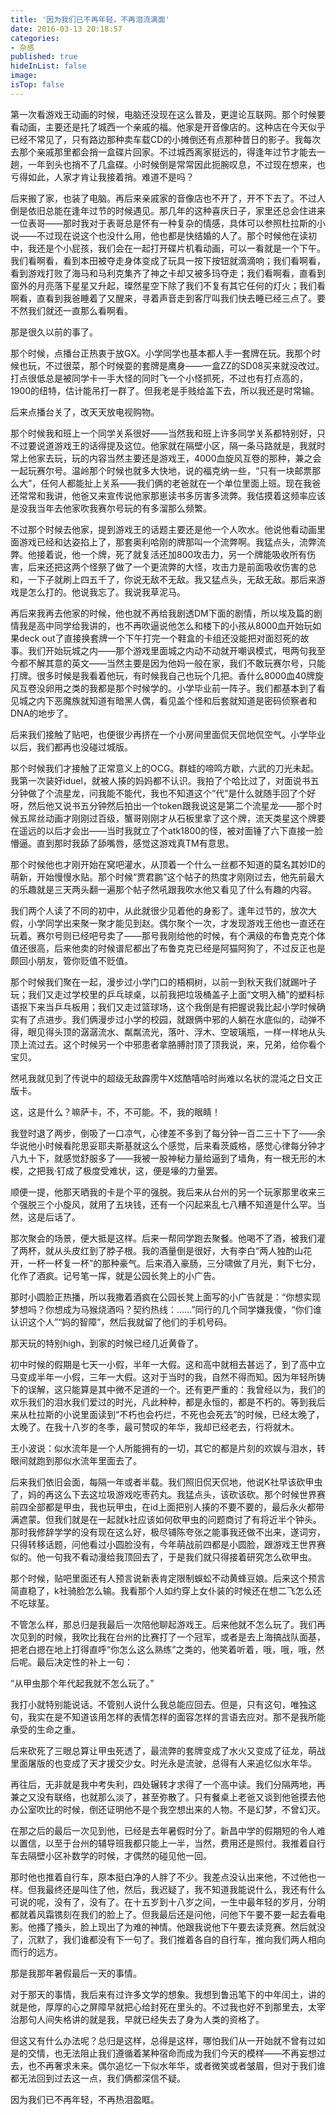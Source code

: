 ```yaml
---
title: '因为我们已不再年轻，不再泪流满面'
date: 2016-03-13 20:18:57
categories:
- 杂感
published: true
hideInList: false
image: 
isTop: false
---
```

第一次看游戏王动画的时候，电脑还没现在这么普及，更遑论互联网。那个时候要看动画，主要还是托了城西一个亲戚的福。他家是开音像店的。这种店在今天似乎已经不常见了，只有路边那种卖车载CD的小摊倒还有点那种昔日的影子。我每次去那个亲戚那里都会捎一盒碟片回家。不过城西离家挺远的，得逢年过节才能去一趟，一年到头也捎不了几盒碟。小时候倒是常常因此扼腕叹息，不过现在想来，也亏得如此，人家才肯让我接着捎。难道不是吗？

后来搬了家，也装了电脑。再后来亲戚家的音像店也不开了，开不下去了。不过人倒是依旧总能在逢年过节的时候遇见。那几年的这种喜庆日子，家里还总会住进来一位表哥——那时我对于表哥总是怀有一种复杂的情感，具体可以参照杜拉斯的小说——不过现在说这个也没什么用，他也都是快结婚的人了。那个时候他在读初中，我还是个小屁孩，我们会在一起打开碟片机看动画，可以一看就是一个下午。我们看啊看，看到本田被夺走身体变成了玩具一按下按钮就滴滴响；我们看啊看，看到游戏打败了海马和马利克集齐了神之卡却又被多玛夺走；我们看啊看，直看到窗外的月亮落下星星又升起，璨然星空下除了我们不复有其它任何的灯火；我们看啊看，直看到我爸睡着了又醒来，寻着声音走到客厅叫我们快去睡已经三点了。要不然我们就还一直那么看啊看。

那是很久以前的事了。

那个时候，点播台正热衷于放GX。小学同学也基本都人手一套牌在玩。我那个时候也玩，不过很菜，那个时候耍的套牌是鹰身——一盒ZZ的SD08买来就没改过。打点很低总是被同学卡一手大怪的同时飞一个小怪抓死，不过也有打点高的，1900的纽特，估计能吊打一群了。但我老是手贱给盖下去，所以我还是时常输。

后来点播台关了，改天天放电视购物。

那个时候我和班上一个同学关系很好——当然我和班上许多同学关系都特别好，只不过要说道游戏王的话得提及这位。他家就在隔壁小区，隔一条马路就是，我就时常上他家去玩，玩的内容当然主要还是游戏王，4000血旋风互卷的那种，兼之会一起玩赛尔号。温岭那个时候也就多大快地，说的福克纳一些，“只有一块邮票那么大”，任何人都能扯上关系——我们俩的老爸就在一个单位里面上班。现在我爸还常常和我讲，他爸又来宣传说他家那崽读书多厉害多流弊。我估摸着这频率应该是没我当年去他家吹我赛尔号玩的有多溜那么频繁。

不过那个时候去他家，提到游戏王的话题主要还是他一个人吹水。他说他看动画里面游戏已经和达姿掐上了，那套奥利哈刚的牌那叫一个流弊啊。我猛点头，流弊流弊。他接着说，他一个牌，死了就复活还加800攻击力，另一个牌能吸收所有伤害，后来还把这两个怪祭了做了一个更流弊的大怪，攻击力是前面吸收伤害的总和，一下子就刷上四五千了，你说无敌不无敌。我又猛点头，无敌无敌。那后来游戏是怎么打的。他说我忘了。我说我草泥马。

再后来我再去他家的时候，他也就不再给我剧透DM下面的剧情，所以埃及篇的剧情我是高中同学给我讲的，也不再吹逼说他怎么和楼下的小孩从8000血开始玩如果deck out了直接换套牌一个下午打完一个鞋盒的卡组还没能把对面怼死的故事。我们开始玩城之内——那个游戏里面城之内动不动就开嘲讽模式，甩两句我至今都不解其意的英文——当然主要是因为他妈一般在家，我们不敢玩赛尔号，只能打牌。很多时候是我看着他玩，有时候我自己也玩个几把。香什么8000血40牌旋风互卷没卵用之类的我都是那个时候学的。小学毕业前一阵子。我们都基本到了看见城之内下恶魔族就知道有暗黑人偶，看见盖个怪和后套就知道是密码侦察者和DNA的地步了。

后来我们接触了贴吧，也便很少再挤在一个小房间里面侃天侃地侃空气。小学毕业以后，我们都再也没碰过城版。

那个时候我们才接触了正常意义上的OCG。群蛙的啼鸣方歇，六武的刀光未起。我第一次装好iduel，就被人揍的妈妈都不认识。我拍了个哈比过了，对面说书五分钟做了个流星龙，问我能不能代，我也不知道这个“代”是什么就随手回了个好呀，然后他又说书五分钟然后拍出一个token跟我说这是第二个流星龙——那个时候五屌丝动画才刚刚过百级，蟹哥刚刚才从石板里拿了这个牌，流天类星这个牌要在遥远的以后才会出——当时我就立了个atk1800的怪，被对面锤了六下直接一脸懵逼。直到那时我舔了舔嘴唇，感觉这游戏真TM有意思。

那个时候他也才刚开始在窝吧灌水，从顶着一个什么一丝都不知道的莫名其妙ID的萌新，开始慢慢水贴。那个时候“贾君鹏”这个帖子的热度才刚刚过去，他先前最大的乐趣就是三天两头翻一遍那个帖子然吼跟我吹水他又看见了什么有趣的内容。

我们两个人读了不同的初中，从此就很少见着他的身影了。逢年过节的，放次大假，小学同学出来聚一聚才能见到赵。偶尔聚个一次，才发现游戏王他也一直还在玩着。赛尔号则已经吧号卖了——那号我刚给他的时候，有个满级的布鲁克克个体值还很高，后来他卖的时候谱尼都出了布鲁克克已经是阿猫阿狗了，不过反正也是颇回小朋友，管你贬值不贬值。

那个时候我们聚在一起，漫步过小学门口的梧桐树，以前一到秋天我们就踢叶子玩；我们又走过学校里的乒乓球桌，以前我把垃圾桶盖子上面“文明入桶”的塑料标语抠下来当乒乓板用；我们又走过篮球场，这个我倒是有把握说我比起小学时候确实有了点进步。我们俩漫步过小学的校园，就跟俩中邪的人躺在水底似的，动弹不得，眼见得头顶的潺潺流水、粼粼流光，落叶、浮木、空玻璃瓶，一样一样地从头顶上流过去。这个时候另一个中邪患者拿胳膊肘顶了顶我说，来，兄弟，给你看个宝贝。

然吼我就见到了传说中的超级无敌霹雳牛X炫酷嘻哈时尚难以名状的混沌之日文正版卡。

这，这是什么？嘛萨卡，不，不可能。不，我的眼睛！

我登时退了两步，倒吸了一口凉气，心律差不多到了每分钟一百二三十下了——余华说他小时候看陀思妥耶夫斯基就这么个感觉，后来看茨威格，感觉心律每分钟才八九十下，就感觉舒服多了——我被一股神秘力量给逼到了墙角，有一根无形的木楔，之把我·钉成了极度受难状，这，便是壕的力量罢。

顺便一提，他那天晒我的卡是个平的强脱。我后来从台州的另一个玩家那里收来三个强脱三个小旋风，就用了五块钱，还有一个闪起来乱七八糟不知道是什么罕。当然，这是后话了。

那次聚会的场景，便大抵是这样。后来一帮同学跑去聚餐。他喝不了酒，被我们灌了两杯，就从头皮红到了脖子根。我的酒量倒是很好，大有李白“两人独酌山花开，一杯一杯复一杯”的那种豪气。后来酒入豪肠，三分啸做了月光，剩下七分，化作了酒疯。记号笔一挥，就是公园长凳上的小广告。

那时小圆脸正热播，所以我撒着酒疯在公园长凳上面写的小广告就是：“你想实现梦想吗？你想成为马猴烧酒吗？契约热线：……”同行的几个同学嫌我傻，“你们谁认识这个人”“妈的智障”，然后我就留了他们的手机号码。

那天玩的特别high，到家的时候已经几近黄昏了。

初中时候的假期是七天一小假，半年一大假。这和高中就相去甚远了，到了高中立马变成半年一小假，三年一大假。这对于当时的我，自然不得而知。因为年轻所铸下的误解，这只能算是其中微不足道的一个。还有更严重的：我曾经以为，我们的欢乐我们的泪水我们爱过的时光，凡此种种，都是永恒的，都是不朽的。等到我后来从杜拉斯的小说里面读到“不朽也会朽烂，不死也会死去”的时候，已经太晚了，太晚了。在我十八岁的冬季，最可赞叹的年华，我却已经老去，行将就木。

王小波说：似水流年是一个人所能拥有的一切，其它的都是片刻的欢娱与泪水，转眼间就跑到那似水流年里面去了。

后来我们依旧会面，每隔一年或者半载。我们照旧侃天侃地，他说K社早该砍甲虫了，妈的再这么下去这垃圾游戏吃枣药丸。我猛点头，该砍该砍。那个时候世界赛前四全部都是甲虫，我也玩甲虫，在id上面把别人揍的不要不要的，最后永火都带满遮蒙。但我们就是在一起就k社应该如何砍甲虫的问题商讨了有将近半个钟头。那时我修辞学学的没有现在这么好，极尽铺陈夸张之能事我还做不出来，遂词穷，只得转移话题，问他看过小圆脸没有，今年萌战前四都是小圆脸，跟游戏王世界赛似的。他一句我不看动漫给我顶回去了，于是我们就只得接着研究怎么砍甲虫。

那个时候，贴吧里面还有人预言说新表肯定限制蜈蚣不动黄蜂豆娘。后来这个预言简直稳了，k社骑脸怎么输。我看那个人如约穿上女仆装的时候还在想二飞怎么还不吃球茎。

不管怎么样，那总归是我最后一次陪他聊起游戏王。后来他就不怎么玩了。我们再次见到的时候，我吹比我在台州的比赛打了一个冠军，或者是去上海搞战队面基，把老白摁在地上打得直呼“你怎么这么熟练”之类的，他笑着听着，哦，哦，哦，然后呢。最后决定性的补上一句：

“从甲虫那个年代起我就不怎么玩了。”

我打小就特别能说话。不管别人说什么我总能应回去。但是，只有这句，唯独这句，我实在是不知道该用怎样的表情怎样的面容怎样的言语去应对。那不是我所能承受的生命之重。

后来砍死了三眼总算让甲虫死透了，最流弊的套牌变成了水火又变成了征龙，萌战里面屠版的也变成了天才援交少女。时光永是流驶，总得有人来追忆似水年华。

再往后，无非就是我中考失利，四处辗转才求得了一个高中读。我们分隔两地，再兼之又没有联络，也就那么淡了，甚至弥散了。只有餐桌上老爸又谈到他爸摸去他办公室吹比的时候，倒还证明他不是个我空想出来的人物。不是幻梦，不曾幻灭。

在那之后的最后一次见到他，已经是去年暑假时分了。新昌中学的假期短的令人难以置信，以至于台州的辅导班我都只能上一半，当然，费用还是照付。我推着自行车去隔壁小区补数学的时候，才偶然的碰见他一回。

那时他也推着自行车，原本挺白净的人胖了不少。我差点没认出来他，不过他也一样。但我最终还是叫住了他，然后，我迟疑了，我不知道我能说什么，我还有什么可说的呢，没有了，没有了。在十五岁到十八岁之间，一生中最年轻的岁月，分明都就着风霜镌刻在我们的脸上了。但我最后还是问他，问他下午要不要一起去看电影。他搔了搔头，脸上现出了为难的神情。他跟我说他下午要去读竞赛。然后就没了，沉默了，我们谁都没有下一句了。我们推着各自的自行车，推向我们两人相向而行的远方。

那是我那年暑假最后一天的事情。

对于那天的事情，我后来有过许多文学的想象。我想到鲁迅笔下的中年闰土，讲的就是他，厚厚的心之屏障早就把心给封死在里头的。不过我也好不到那里去，太宰治那句人间失格讲的就是我，早就已经失去了身为人类的资格了。

但这又有什么办法呢？总归是这样，总得是这样，哪怕我们从一开始就不曾有过如是的交情，也无法阻止我们遵循着某种宿命而成为我们今天的模样——不再妄想过去，也不再奢求未来。偶尔追忆一下似水年华，或者微笑或者皱眉，但对于我们谁都无法回到过去这一点，我们俩都深信不疑。

因为我们已不再年轻，不再热泪盈眶。